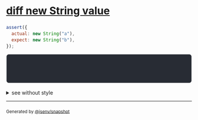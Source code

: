 # [diff new String value](../../string.test.js#L131)

```js
assert({
  actual: new String("a"),
  expect: new String("b"),
});
```

![img](throw.svg)

<details>
  <summary>see without style</summary>

```console
AssertionError: actual and expect are different

actual: String("a")
expect: String("b")
```

</details>


---

<sub>
  Generated by <a href="https://github.com/jsenv/core/tree/main/packages/tooling/snapshot">@jsenv/snapshot</a>
</sub>
